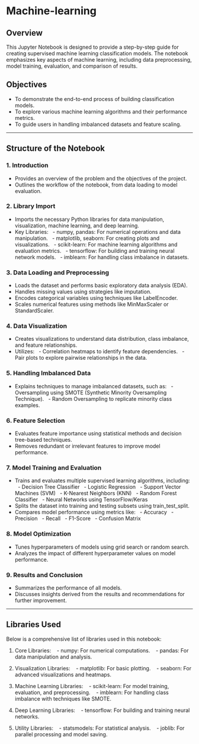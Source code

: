 # Machine-learning

## Overview
This Jupyter Notebook is designed to provide a step-by-step guide for creating supervised machine learning classification models. The notebook emphasizes key aspects of machine learning, including data preprocessing, model training, evaluation, and comparison of results.

## Objectives
- To demonstrate the end-to-end process of building classification models.
- To explore various machine learning algorithms and their performance metrics.
- To guide users in handling imbalanced datasets and feature scaling.

---

## Structure of the Notebook
### 1. Introduction
- Provides an overview of the problem and the objectives of the project.
- Outlines the workflow of the notebook, from data loading to model evaluation.

### 2. Library Import
- Imports the necessary Python libraries for data manipulation, visualization, machine learning, and deep learning.
- Key Libraries:
  - numpy, pandas: For numerical operations and data manipulation.
  - matplotlib, seaborn: For creating plots and visualizations.
  - scikit-learn: For machine learning algorithms and evaluation metrics.
  - tensorflow: For building and training neural network models.
  - imblearn: For handling class imbalance in datasets.

### 3. Data Loading and Preprocessing
- Loads the dataset and performs basic exploratory data analysis (EDA).
- Handles missing values using strategies like imputation.
- Encodes categorical variables using techniques like LabelEncoder.
- Scales numerical features using methods like MinMaxScaler or StandardScaler.

### 4. Data Visualization
- Creates visualizations to understand data distribution, class imbalance, and feature relationships.
- Utilizes:
  - Correlation heatmaps to identify feature dependencies.
  - Pair plots to explore pairwise relationships in the data.

### 5. Handling Imbalanced Data
- Explains techniques to manage imbalanced datasets, such as:
  - Oversampling using SMOTE (Synthetic Minority Oversampling Technique).
  - Random Oversampling to replicate minority class examples.

### 6. Feature Selection
- Evaluates feature importance using statistical methods and decision tree-based techniques.
- Removes redundant or irrelevant features to improve model performance.

### 7. Model Training and Evaluation
- Trains and evaluates multiple supervised learning algorithms, including:
  - Decision Tree Classifier
  - Logistic Regression
  - Support Vector Machines (SVM)
  - K-Nearest Neighbors (KNN)
  - Random Forest Classifier
  - Neural Networks using TensorFlow/Keras
- Splits the dataset into training and testing subsets using train_test_split.
- Compares model performance using metrics like:
  - Accuracy
  - Precision
  - Recall
  - F1-Score
  - Confusion Matrix

### 8. Model Optimization
- Tunes hyperparameters of models using grid search or random search.
- Analyzes the impact of different hyperparameter values on model performance.

### 9. Results and Conclusion
- Summarizes the performance of all models.
- Discusses insights derived from the results and recommendations for further improvement.

---

## Libraries Used
Below is a comprehensive list of libraries used in this notebook:

1. Core Libraries:
   - numpy: For numerical computations.
   - pandas: For data manipulation and analysis.

2. Visualization Libraries:
   - matplotlib: For basic plotting.
   - seaborn: For advanced visualizations and heatmaps.

3. Machine Learning Libraries:
   - scikit-learn: For model training, evaluation, and preprocessing.
   - imblearn: For handling class imbalance with techniques like SMOTE.

4. Deep Learning Libraries:
   - tensorflow: For building and training neural networks.

5. Utility Libraries:
   - statsmodels: For statistical analysis.
   - joblib: For parallel processing and model saving.
